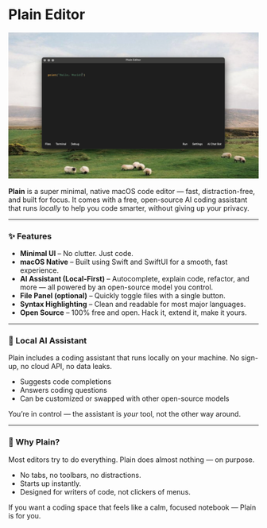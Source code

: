 # Plain Editor

![Plain-Editor-pic](picture/plain-pic.png)

**Plain** is a super minimal, native macOS code editor — fast, distraction-free, and built for focus. It comes with a free, open-source AI coding assistant that runs *locally* to help you code smarter, without giving up your privacy.

---

### ✨ Features

- **Minimal UI** – No clutter. Just code.
- **macOS Native** – Built using Swift and SwiftUI for a smooth, fast experience.
- **AI Assistant (Local-First)** – Autocomplete, explain code, refactor, and more — all powered by an open-source model you control.
- **File Panel (optional)** – Quickly toggle files with a single button.
- **Syntax Highlighting** – Clean and readable for most major languages.
- **Open Source** – 100% free and open. Hack it, extend it, make it yours.

---

### 🧠 Local AI Assistant

Plain includes a coding assistant that runs locally on your machine. No sign-up, no cloud API, no data leaks.

- Suggests code completions
- Answers coding questions
- Can be customized or swapped with other open-source models

You’re in control — the assistant is *your* tool, not the other way around.

---

### 🚀 Why Plain?

Most editors try to do everything. Plain does almost nothing — on purpose.

- No tabs, no toolbars, no distractions.
- Starts up instantly.
- Designed for writers of code, not clickers of menus.

If you want a coding space that feels like a calm, focused notebook — Plain is for you.
